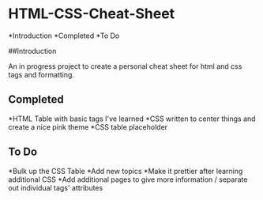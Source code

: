 # HTML-CSS-Cheat-Sheet

*Introduction
*Completed
*To Do

##Introduction

An in progress project to create a personal cheat sheet for html and css tags and formatting.

## Completed

*HTML Table with basic tags I've learned
*CSS written to center things and create a nice pink theme
*CSS table placeholder

## To Do

*Bulk up the CSS Table
*Add new topics
*Make it prettier after learning additional CSS
*Add additional pages to give more information / separate out individual tags' attributes
